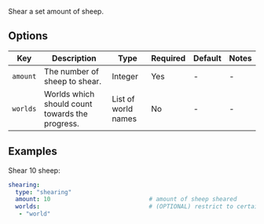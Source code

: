 Shear a set amount of sheep.

## Options

| Key      | Description                                     | Type                | Required | Default | Notes |
|----------|-------------------------------------------------|---------------------|----------|---------|-------|
| `amount` | The number of sheep to shear.                   | Integer             | Yes      | \-      | \-    |
| `worlds` | Worlds which should count towards the progress. | List of world names | No       | \-      | \-    |

## Examples

Shear 10 sheep:

``` yaml
shearing:
  type: "shearing"
  amount: 10                            # amount of sheep sheared
  worlds:                               # (OPTIONAL) restrict to certain worlds
   - "world"
```
